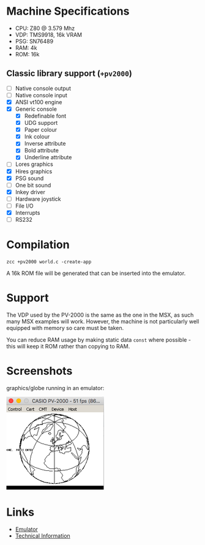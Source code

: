 # Machine Specifications

* CPU: Z80 @ 3.579 Mhz
* VDP: TMS9918, 16k VRAM
* PSG: SN76489
* RAM: 4k 
* ROM: 16k

## Classic library support (`+pv2000`)

* [ ] Native console output
* [ ] Native console input
* [x] ANSI vt100 engine
* [x] Generic console
    * [x] Redefinable font
    * [x] UDG support
    * [x] Paper colour
    * [x] Ink colour
    * [x] Inverse attribute
    * [x] Bold attribute
    * [x] Underline attribute
* [ ] Lores graphics
* [x] Hires graphics
* [x] PSG sound
* [ ] One bit sound
* [x] Inkey driver
* [ ] Hardware joystick
* [ ] File I/O
* [x] Interrupts
* [ ] RS232

# Compilation

    zcc +pv2000 world.c -create-app

A 16k ROM file will be generated that can be inserted into the emulator.

# Support

The VDP used by the PV-2000 is the same as the one in the MSX, as such many MSX examples will work. However, the machine is not particularly well equipped with memory so care must be taken.

You can reduce RAM usage by making static data `const` where possible - this will keep it ROM rather than copying to RAM.

# Screenshots

graphics/globe running in an emulator:

![](images/platform/pv2000_globe.png)


# Links

* [Emulator](http://takeda-toshiya.my.coocan.jp/pv2000/index.html)
* [Technical Information](http://www43.tok2.com/home/cmpslv/Pv2000/EnrPV.htm)
